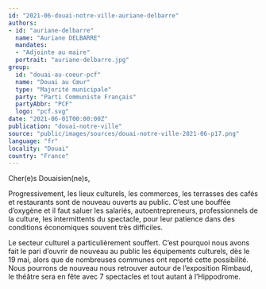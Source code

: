 ```yaml
---
id: "2021-06-douai-notre-ville-auriane-delbarre"
authors:
- id: "auriane-delbarre"
  name: "Auriane DELBARRE"
  mandates: 
  - "Adjointe au maire"
  portrait: "auriane-delbarre.jpg"
group:
  id: "douai-au-coeur-pcf"
  name: "Douai au Cœur"
  type: "Majorité municipale"
  party: "Parti Communiste Français"
  partyAbbr: "PCF"
  logo: "pcf.svg"
date: "2021-06-01T00:00:00Z"
publication: "douai-notre-ville"
source: "public/images/sources/douai-notre-ville-2021-06-p17.png"
language: "fr"
locality: "Douai"
country: "France"
---
```


Cher(e)s Douaisien(ne)s,

Progressivement, les lieux culturels, les commerces, les terrasses des cafés et restaurants sont de nouveau ouverts au public. C’est une bouffée d’oxygène et il faut saluer les salariés, autoentrepreneurs, professionnels de la culture, les intermittents du spectacle, pour leur patience dans des conditions économiques souvent très difficiles.

Le secteur culturel a particulièrement souffert. C’est pourquoi nous avons fait le pari d’ouvrir de nouveau au public les équipements culturels, dès le 19 mai, alors que de nombreuses communes ont reporté cette possibilité. Nous pourrons de nouveau nous retrouver autour de l’exposition Rimbaud, le théâtre sera en fête avec 7 spectacles et tout autant à l’Hippodrome.
